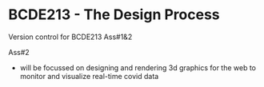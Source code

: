 # BCDE213 - The Design Process
Version control for BCDE213 Ass#1&2

Ass#2 
- will be focussed on designing and rendering 3d graphics for the web to monitor and visualize real-time covid data
